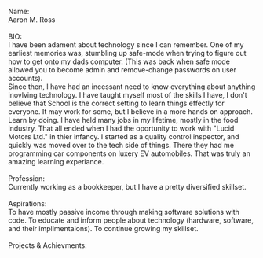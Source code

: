 Name: \
  	Aaron M. Ross
\
\
BIO:\
	I have been adament about technology since I can remember. One of my earliest memories was, stumbling up safe-mode when trying to figure out how to get onto my dads computer. (This was back when safe mode allowed you to become admin and remove-change passwords on user accounts).\
 	Since then, I have had an incessant need to know everything about anything inovlving technology.
  	I have taught myself most of the skills I have, I don't believe that School is the correct setting to learn things effectly for everyone. It may work for some, but I believe in a more hands on approach. Learn by doing. 
  	I have held many jobs in my lifetime, mostly in the food industry. That all ended when I had the oportunity to work with "Lucid Motors Ltd." in thier infancy. I started as a quality control inspector, and quickly was moved over to the tech side of things. There they had me programming car components on luxery EV automobiles. That was truly an amazing learning experiance.
\
\
Profession:\
  	Currently working as a bookkeeper, but I have a pretty diversified skillset. 
\
\
Aspirations:\
  	To have mostly passive income through making software solutions with code.
	To educate and inform people about technology (hardware, software, and their implimentaions).
	To continue growing my skillset.
\
\
Projects & Achievments:
  
